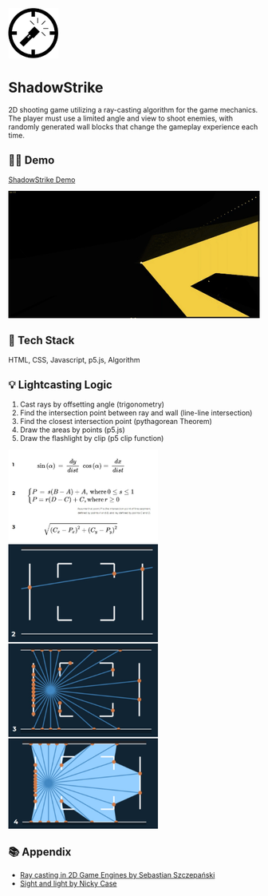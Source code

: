 <img src="https://github.com/michaelmhtong/portfolio-shooting/blob/master/demo/ShadowStrike.png" width="100">


# ShadowStrike

2D shooting game utilizing a ray-casting algorithm for the game mechanics. The player must use a limited angle and view to shoot enemies, with randomly generated wall blocks that change the gameplay experience each time.

## 👨‍🏫 Demo

[ShadowStrike Demo](https://game.mhtong.tech/)

![game](https://github.com/michaelmhtong/portfolio-shooting/blob/master/demo/game.gif)

## 🧰 Tech Stack

HTML, CSS, Javascript, p5.js, Algorithm

## 💡 Lightcasting Logic


1. Cast rays by offsetting angle (trigonometry)
1. Find the intersection point between ray and wall (line-line intersection) 
1. Find the closest intersection point (pythagorean Theorem)
1. Draw the areas by points (p5.js)
1. Draw the flashlight by clip (p5 clip function)

<img src="https://github.com/michaelmhtong/portfolio-shooting/blob/master/demo/formular.jpg" width="300">
<img src="https://github.com/michaelmhtong/portfolio-shooting/blob/master/demo/logic%202.jpg" width="300">
<img src="https://github.com/michaelmhtong/portfolio-shooting/blob/master/demo/logic%203.jpg" width="300">
<img src="https://github.com/michaelmhtong/portfolio-shooting/blob/master/demo/logic%204.jpg" width="300">

## 📚 Appendix

 - [Ray casting in 2D Game Engines by Sebastian Szczepański](https://www.sszczep.dev/blog/ray-casting-in-2d-game-engines/)
 - [Sight and light by Nicky Case](https://ncase.me/sight-and-light/)
